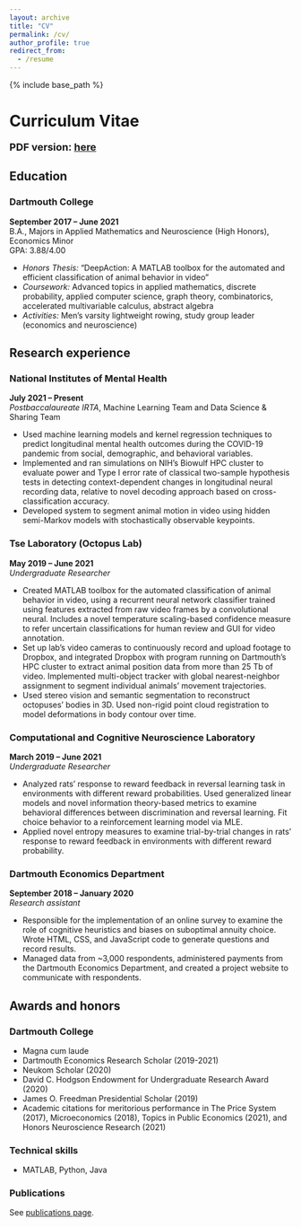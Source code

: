 ```yaml
---
layout: archive
title: "CV"
permalink: /cv/
author_profile: true
redirect_from:
  - /resume
---
```


{% include base_path %}

# Curriculum Vitae

<font size="4"><b>PDF version: <a href="../files/cv.pdf">here</a></b></font> 

## Education

### Dartmouth College
**September 2017 – June 2021**  
B.A., Majors in Applied Mathematics and Neuroscience (High Honors), Economics Minor  
GPA: 3.88/4.00  

* *Honors Thesis:* “DeepAction: A MATLAB toolbox for the automated and efficient classification of animal behavior in video”  
* *Coursework:* Advanced topics in applied mathematics, discrete probability, applied computer science, graph theory, combinatorics, accelerated multivariable calculus, abstract algebra  
* *Activities:* Men’s varsity lightweight rowing, study group leader (economics and neuroscience)

## Research experience

### National Institutes of Mental Health

**July 2021 – Present**  
*Postbaccalaureate IRTA*, Machine Learning Team and Data Science & Sharing Team  

* Used machine learning models and kernel regression techniques to predict longitudinal mental health outcomes during the COVID-19 pandemic from social, demographic, and behavioral variables.
* Implemented and ran simulations on NIH’s Biowulf HPC cluster to evaluate power and Type I error rate of classical two-sample hypothesis tests in detecting context-dependent changes in longitudinal neural recording data, relative to novel decoding approach based on cross-classification accuracy. 
* Developed system to segment animal motion in video using hidden semi-Markov models with stochastically observable keypoints.


### Tse Laboratory (Octopus Lab)

**May 2019 – June 2021**  
*Undergraduate Researcher*  

* Created MATLAB toolbox for the automated classification of animal behavior in video, using a recurrent neural network classifier trained using features extracted from raw video frames by a convolutional neural. Includes a novel temperature scaling-based confidence measure to refer uncertain classifications for human review and GUI for video annotation.
* Set up lab’s video cameras to continuously record and upload footage to Dropbox, and integrated Dropbox with program running on Dartmouth’s HPC cluster to extract animal position data from more than 25 Tb of video. Implemented multi-object tracker with global nearest-neighbor assignment to segment individual animals’ movement trajectories.
* Used stereo vision and semantic segmentation to reconstruct octopuses’ bodies in 3D. Used non-rigid point cloud registration to model deformations in body contour over time.


### Computational and Cognitive Neuroscience Laboratory

**March 2019 – June 2021**  
*Undergraduate Researcher*  

* Analyzed rats’ response to reward feedback in reversal learning task in environments with different reward probabilities. Used generalized linear models and novel information theory-based metrics to examine behavioral differences between discrimination and reversal learning. Fit choice behavior to a reinforcement learning model via MLE.
* Applied novel entropy measures to examine trial-by-trial changes in rats’ response to reward feedback in environments with different reward probability.


### 	Dartmouth Economics Department

**September 2018 – January 2020**  
*Research assistant*  

* Responsible for the implementation of an online survey to examine the role of cognitive heuristics and biases on suboptimal annuity choice. Wrote HTML, CSS, and JavaScript code to generate questions and record results.
* Managed data from ~3,000 respondents, administered payments from the Dartmouth Economics Department, and created a project website to communicate with respondents.


## Awards and honors

### Dartmouth College

* Magna cum laude
* Dartmouth Economics Research Scholar (2019-2021)
* Neukom Scholar (2020)
* David C. Hodgson Endowment for Undergraduate Research Award (2020)
* James O. Freedman Presidential Scholar (2019)
* Academic citations for meritorious performance in The Price System (2017), Microeconomics (2018), Topics in Public Economics (2021), and Honors Neuroscience Research (2021)

### Technical skills

* MATLAB, Python, Java

### Publications

See [publications page](https://carlwharris.github.io/publications/).
